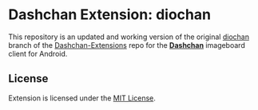 # Dashchan Extension: diochan

This repository is an updated and working version of the original [diochan](https://github.com/Mishiranu/Dashchan-Extensions/tree/diochan) branch of the [Dashchan-Extensions](https://github.com/Mishiranu/Dashchan-Extensions) repo for the [**Dashchan**](https://github.com/Mishiranu/Dashchan) imageboard client for Android.

## License

Extension is licensed under the [MIT License](LICENSE).
